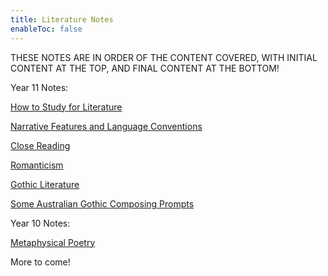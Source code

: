 ```yaml
---
title: Literature Notes
enableToc: false
---
```


THESE NOTES ARE IN ORDER OF THE CONTENT COVERED, WITH INITIAL CONTENT AT THE TOP, AND FINAL CONTENT AT THE BOTTOM!

Year 11 Notes:

[How to Study for Literature](11Literature/Study.md)

[Narrative Features and Language Conventions](11Literature/Conventions.md)

[Close Reading](11Literature/CloseReading.md)

[Romanticism](11Literature/Rom.md)

[Gothic Literature](11Literature/Goth.md)

[Some Australian Gothic Composing Prompts](11Literature/AusGothicPrompts.md)

Year 10 Notes:

[Metaphysical Poetry](11Literature/10MetaphysicalPoetry.md)

More to come!
